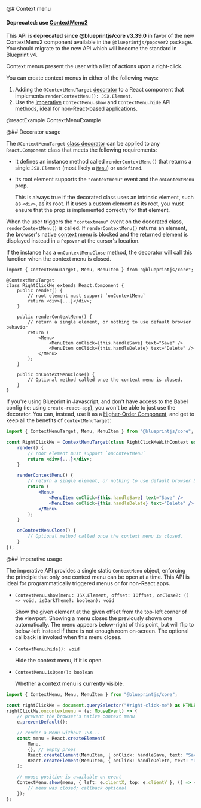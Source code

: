 @# Context menu

<div class="@ns-callout @ns-intent-danger @ns-icon-error">
    <h4 class="@ns-heading">

Deprecated: use [ContextMenu2](#popover2-package/context-menu2)

</h4>

This API is **deprecated since @blueprintjs/core v3.39.0** in favor of the new
ContextMenu2 component available in the `@blueprintjs/popover2` package. You should migrate
to the new API which will become the standard in Blueprint v4.

</div>

Context menus present the user with a list of actions upon a right-click.

You can create context menus in either of the following ways:

1. Adding the `@ContextMenuTarget` [decorator](#core/components/context-menu.decorator-usage)
   to a React component that implements `renderContextMenu(): JSX.Element`.
1. Use the [imperative](#core/components/context-menu.imperative-usage) `ContextMenu.show`
   and `ContextMenu.hide` API methods, ideal for non-React-based applications.

@reactExample ContextMenuExample

@## Decorator usage

The `@ContextMenuTarget` [class decorator][ts-decorator] can be applied to any `React.Component`
class that meets the following requirements:

-   It defines an instance method called `renderContextMenu()` that returns a single `JSX.Element`
    (most likely a [`Menu`](#core/components/menu)) or `undefined`.
-   Its root element supports the `"contextmenu"` event and the `onContextMenu` prop.

    This is always true if the decorated class uses an intrinsic element, such
    as `<div>`, as its root. If it uses a custom element as its root, you must
    ensure that the prop is implemented correctly for that element.

When the user triggers the `"contextmenu"` event on the decorated class, `renderContextMenu()` is
called. If `renderContextMenu()` returns an element, the browser's native [context menu][wiki-cm] is
blocked and the returned element is displayed instead in a `Popover` at the cursor's location.

If the instance has a `onContextMenuClose` method, the decorator will call this function when
the context menu is closed.

```tsx
import { ContextMenuTarget, Menu, MenuItem } from "@blueprintjs/core";

@ContextMenuTarget
class RightClickMe extends React.Component {
    public render() {
        // root element must support `onContextMenu`
        return <div>{...}</div>;
    }

    public renderContextMenu() {
        // return a single element, or nothing to use default browser behavior
        return (
            <Menu>
                <MenuItem onClick={this.handleSave} text="Save" />
                <MenuItem onClick={this.handleDelete} text="Delete" />
            </Menu>
        );
    }

    public onContextMenuClose() {
        // Optional method called once the context menu is closed.
    }
}
```

If you're using Blueprint in Javascript, and don't have access to the Babel config (ie: using `create-react-app`), you won't be able to just use the decorator. You can, instead, use it as a [Higher-Order Component][react-hoc], and get to keep all the benefits of `ContextMenuTarget`:

```jsx
import { ContextMenuTarget, Menu, MenuItem } from "@blueprintjs/core";

const RightClickMe = ContextMenuTarget(class RightClickMeWithContext extends React.Component {
    render() {
        // root element must support `onContextMenu`
        return <div>{...}</div>;
    }

    renderContextMenu() {
        // return a single element, or nothing to use default browser behavior
        return (
            <Menu>
                <MenuItem onClick={this.handleSave} text="Save" />
                <MenuItem onClick={this.handleDelete} text="Delete" />
            </Menu>
        );
    }

    onContextMenuClose() {
        // Optional method called once the context menu is closed.
    }
});
```

[ts-decorator]: https://github.com/Microsoft/TypeScript-Handbook/blob/master/pages/Decorators.md
[wiki-cm]: https://en.wikipedia.org/wiki/Context_menu
[react-hoc]: https://reactjs.org/docs/higher-order-components.html

@## Imperative usage

The imperative API provides a single static `ContextMenu` object, enforcing the
principle that only one context menu can be open at a time. This API is ideal
for programmatically triggered menus or for non-React apps.

-   `ContextMenu.show(menu: JSX.Element, offset: IOffset, onClose?: () => void, isDarkTheme?: boolean): void`

    Show the given element at the given offset from the top-left corner of the
    viewport. Showing a menu closes the previously shown one automatically. The
    menu appears below-right of this point, but will flip to below-left instead if
    there is not enough room on-screen. The optional callback is invoked when this
    menu closes.

-   `ContextMenu.hide(): void`

    Hide the context menu, if it is open.

-   `ContextMenu.isOpen(): boolean`

    Whether a context menu is currently visible.

```ts
import { ContextMenu, Menu, MenuItem } from "@blueprintjs/core";

const rightClickMe = document.querySelector("#right-click-me") as HTMLElement;
rightClickMe.oncontextmenu = (e: MouseEvent) => {
    // prevent the browser's native context menu
    e.preventDefault();

    // render a Menu without JSX...
    const menu = React.createElement(
        Menu,
        {}, // empty props
        React.createElement(MenuItem, { onClick: handleSave, text: "Save" }),
        React.createElement(MenuItem, { onClick: handleDelete, text: "Delete" }),
    );

    // mouse position is available on event
    ContextMenu.show(menu, { left: e.clientX, top: e.clientY }, () => {
        // menu was closed; callback optional
    });
};
```
